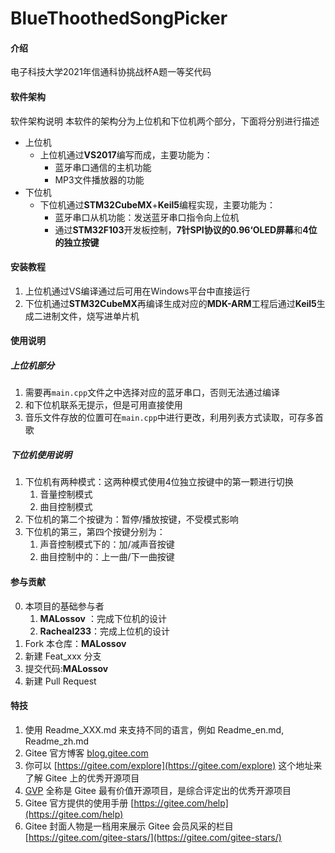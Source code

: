 <!--
 * @Description: 
 * @Author: MALossov
 * @Date: 2021-12-30 00:02:28
 * @LastEditTime: 2021-12-30 00:16:29
 * @LastEditors: MALossov
 * @Reference: 
-->
# BlueThoothedSongPicker

#### 介绍
电子科技大学2021年信通科协挑战杯A题一等奖代码

#### 软件架构
软件架构说明
本软件的架构分为上位机和下位机两个部分，下面将分别进行描述
- 上位机
  - 上位机通过**VS2017**编写而成，主要功能为：
    - 蓝牙串口通信的主机功能
    - MP3文件播放器的功能
- 下位机
  - 下位机通过**STM32CubeMX**+**Keil5**编程实现，主要功能为：
    - 蓝牙串口从机功能：发送蓝牙串口指令向上位机
    - 通过**STM32F103**开发板控制，**7针SPI协议的0.96‘OLED屏幕**和**4位的独立按键**

#### 安装教程

1.  上位机通过VS编译通过后可用在Windows平台中直接运行
2.  下位机通过**STM32CubeMX**再编译生成对应的**MDK-ARM**工程后通过**Keil5**生成二进制文件，烧写进单片机

#### 使用说明
##### 上位机部分
1.  需要再`main.cpp`文件之中选择对应的蓝牙串口，否则无法通过编译
2.  和下位机联系无提示，但是可用直接使用
3.  音乐文件存放的位置可在`main.cpp`中进行更改，利用列表方式读取，可存多首歌
##### 下位机使用说明
1. 下位机有两种模式：这两种模式使用4位独立按键中的第一颗进行切换
   1. 音量控制模式
   2. 曲目控制模式
2. 下位机的第二个按键为：暂停/播放按键，不受模式影响
3. 下位机的第三，第四个按键分别为：
   1. 声音控制模式下的：加/减声音按键
   2. 曲目控制中的：上一曲/下一曲按键

#### 参与贡献
0. 本项目的基础参与者
   1. **MALossov** ：完成下位机的设计
   2. **Racheal233**：完成上位机的设计
1.  Fork 本仓库：**MALossov**
2.  新建 Feat_xxx 分支
3.  提交代码:**MALossov**
4.  新建 Pull Request


#### 特技

1.  使用 Readme\_XXX.md 来支持不同的语言，例如 Readme\_en.md, Readme\_zh.md
2.  Gitee 官方博客 [blog.gitee.com](https://blog.gitee.com)
3.  你可以 [https://gitee.com/explore](https://gitee.com/explore) 这个地址来了解 Gitee 上的优秀开源项目
4.  [GVP](https://gitee.com/gvp) 全称是 Gitee 最有价值开源项目，是综合评定出的优秀开源项目
5.  Gitee 官方提供的使用手册 [https://gitee.com/help](https://gitee.com/help)
6.  Gitee 封面人物是一档用来展示 Gitee 会员风采的栏目 [https://gitee.com/gitee-stars/](https://gitee.com/gitee-stars/)
